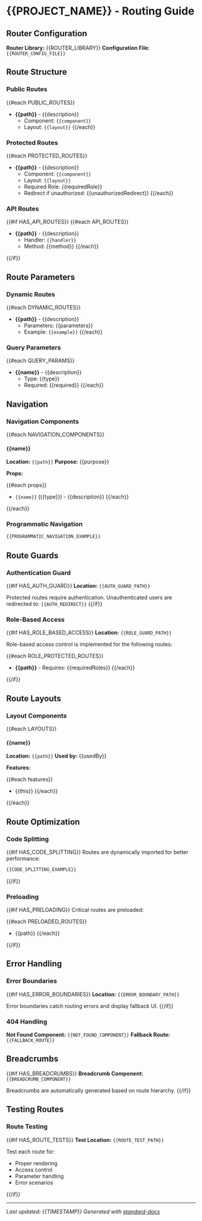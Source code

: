 # {{PROJECT_NAME}} - Routing Guide

## Router Configuration

**Router Library:** {{ROUTER_LIBRARY}}
**Configuration File:** `{{ROUTER_CONFIG_FILE}}`

## Route Structure

### Public Routes

{{#each PUBLIC_ROUTES}}
- **{{path}}** - {{description}}
  - Component: `{{component}}`
  - Layout: `{{layout}}`
{{/each}}

### Protected Routes

{{#each PROTECTED_ROUTES}}
- **{{path}}** - {{description}}
  - Component: `{{component}}`
  - Layout: `{{layout}}`
  - Required Role: {{requiredRole}}
  - Redirect if unauthorized: {{unauthorizedRedirect}}
{{/each}}

### API Routes

{{#if HAS_API_ROUTES}}
{{#each API_ROUTES}}
- **{{path}}** - {{description}}
  - Handler: `{{handler}}`
  - Method: {{method}}
{{/each}}

{{/if}}

## Route Parameters

### Dynamic Routes

{{#each DYNAMIC_ROUTES}}
- **{{path}}** - {{description}}
  - Parameters: {{parameters}}
  - Example: `{{example}}`
{{/each}}

### Query Parameters

{{#each QUERY_PARAMS}}
- **{{name}}** - {{description}}
  - Type: {{type}}
  - Required: {{required}}
{{/each}}

## Navigation

### Navigation Components

{{#each NAVIGATION_COMPONENTS}}

#### {{name}}

**Location:** `{{path}}`
**Purpose:** {{purpose}}

**Props:**

{{#each props}}
- `{{name}}` ({{type}}) - {{description}}
{{/each}}

{{/each}}

### Programmatic Navigation

```jsx
{{PROGRAMMATIC_NAVIGATION_EXAMPLE}}
```

## Route Guards

### Authentication Guard

{{#if HAS_AUTH_GUARD}}
**Location:** `{{AUTH_GUARD_PATH}}`

Protected routes require authentication. Unauthenticated users are redirected to: `{{AUTH_REDIRECT}}`
{{/if}}

### Role-Based Access

{{#if HAS_ROLE_BASED_ACCESS}}
**Location:** `{{ROLE_GUARD_PATH}}`

Role-based access control is implemented for the following routes:

{{#each ROLE_PROTECTED_ROUTES}}
- **{{path}}** - Requires: {{requiredRoles}}
{{/each}}

{{/if}}

## Route Layouts

### Layout Components

{{#each LAYOUTS}}

#### {{name}}

**Location:** `{{path}}`
**Used by:** {{usedBy}}

**Features:**

{{#each features}}
- {{this}}
{{/each}}

{{/each}}

## Route Optimization

### Code Splitting

{{#if HAS_CODE_SPLITTING}}
Routes are dynamically imported for better performance:

```jsx
{{CODE_SPLITTING_EXAMPLE}}
```
{{/if}}

### Preloading

{{#if HAS_PRELOADING}}
Critical routes are preloaded:

{{#each PRELOADED_ROUTES}}
- {{path}}
{{/each}}

{{/if}}

## Error Handling

### Error Boundaries

{{#if HAS_ERROR_BOUNDARIES}}
**Location:** `{{ERROR_BOUNDARY_PATH}}`

Error boundaries catch routing errors and display fallback UI.
{{/if}}

### 404 Handling

**Not Found Component:** `{{NOT_FOUND_COMPONENT}}`
**Fallback Route:** `{{FALLBACK_ROUTE}}`

## Breadcrumbs

{{#if HAS_BREADCRUMBS}}
**Breadcrumb Component:** `{{BREADCRUMB_COMPONENT}}`

Breadcrumbs are automatically generated based on route hierarchy.
{{/if}}

## Testing Routes

### Route Testing

{{#if HAS_ROUTE_TESTS}}
**Test Location:** `{{ROUTE_TEST_PATH}}`

Test each route for:

- Proper rendering
- Access control
- Parameter handling
- Error scenarios

{{/if}}

---

*Last updated: {{TIMESTAMP}}*
*Generated with [standard-docs](https://github.com/johnplummer/standard-docs)*

